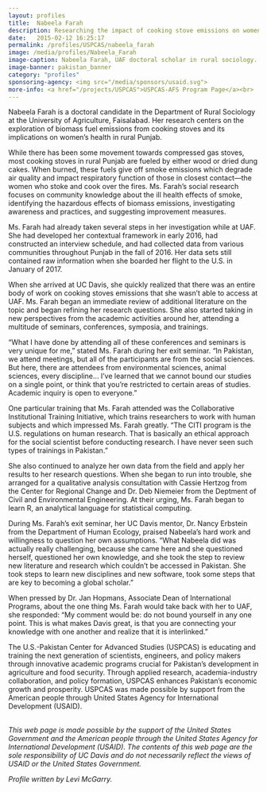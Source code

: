 ```yaml
---
layout: profiles
title:  Nabeela Farah
description: Researching the impact of cooking stove emissions on women's health in Punjab.
date:   2015-02-12 16:25:17
permalink: /profiles/USPCAS/nabeela_farah
image: /media/profiles/Nabeela_Farah
image-caption: Nabeela Farah, UAF doctoral scholar in rural sociology.
image-banner: pakistan_banner
category: "profiles"
sponsoring-agency: <img src="/media/sponsors/usaid.svg">
more-info: <a href="/projects/USPCAS">USPCAS-AFS Program Page</a><br>
---
```

Nabeela Farah is a doctoral candidate in the Department of Rural Sociology at the University of Agriculture, Faisalabad. Her research centers on the exploration of biomass fuel emissions from cooking stoves and its implications on women’s health in rural Punjab. <br>

While there has been some movement towards compressed gas stoves, most cooking stoves in rural Punjab are fueled by either wood or dried dung cakes. When burned, these fuels give off smoke emissions which degrade air quality and impact respiratory function of those in closest contact—the women who stoke and cook over the fires. Ms. Farah’s social research focuses on community knowledge about the ill health effects of smoke, identifying the hazardous effects of biomass emissions, investigating awareness and practices, and suggesting improvement measures. <br>

Ms. Farah had already taken several steps in her investigation while at UAF. She had developed her contextual framework in early 2016, had constructed an interview schedule, and had collected data from various communities throughout Punjab in the fall of 2016. Her data sets still contained raw information when she boarded her flight to the U.S. in January of 2017. <br>

When she arrived at UC Davis, she quickly realized that there was an entire body of work on cooking stoves emissions that she wasn’t able to access at UAF. Ms. Farah began an immediate review of additional literature on the topic and began refining her research questions. She also started taking in new perspectives from the academic activities around her, attending a multitude of seminars, conferences, symposia, and trainings. <br>

“What I have done by attending all of these conferences and seminars is very unique for me,” stated Ms. Farah during her exit seminar. “In Pakistan, we attend meetings, but all of the participants are from the social sciences. But here, there are attendees from environmental sciences, animal sciences, every discipline… I’ve learned that we cannot bound our studies on a single point, or think that you’re restricted to certain areas of studies. Academic inquiry is open to everyone.” <br>

One particular training that Ms. Farah attended was the Collaborative Institutional Training Initiative, which trains researchers to work with human subjects and which impressed Ms. Farah greatly. “The CITI program is the U.S. regulations on human research. That is basically an ethical approach for the social scientist before conducting research. I have never seen such types of trainings in Pakistan.” <br>

She also continued to analyze her own data from the field and apply her results to her research questions. When she began to run into trouble, she arranged for a qualitative analysis consultation with Cassie Hertzog from the Center for Regional Change and Dr. Deb Niemeier from the Deptment of Civil and Environmental Engineering. At their urging, Ms. Farah began to learn R, an analytical language for statistical computing. <br>

During Ms. Farah’s exit seminar, her UC Davis mentor, Dr. Nancy Erbstein from the Department of Human Ecology, praised Nabeela’s hard work and willingness to question her own assumptions. “What Nabeela did was actually really challenging, because she came here and she questioned herself, questioned her own knowledge, and she took the step to review new literature and research which couldn’t be accessed in Pakistan. She took steps to learn new disciplines and new software, took some steps that are key to becoming a global scholar.” <br>

When pressed by Dr. Jan Hopmans, Associate Dean of International Programs, about the one thing Ms. Farah would take back with her to UAF, she responded: “My comment would be: do not bound yourself in any one point. This is what makes Davis great, is that you are connecting your knowledge with one another and realize that it is interlinked.” <br>


The U.S.-Pakistan Center for Advanced Studies (USPCAS) is educating and training the next generation of scientists, engineers, and policy makers through innovative academic programs crucial for Pakistan’s development in agriculture and food security. Through applied research, academia-industry collaboration, and policy formation, USPCAS enhances Pakistan’s economic growth and prosperity. USPCAS was made possible by support from the American people through United States Agency for International Development (USAID). <br>
<br>

<i>This web page is made possible by the support of the United States Government and the American people through the United States Agency for International Development (USAID). The contents of this web page are the sole responsibility of UC Davis and do not necessarily reflect the views of USAID or the United States Government.</i><br>

<p><i>Profile written by Levi McGarry.</i></p>
